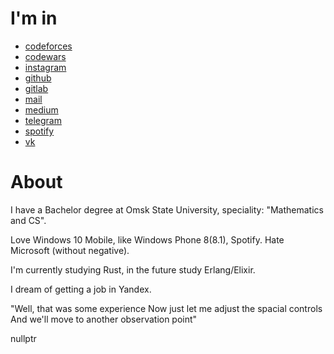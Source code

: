 # I'm in
  - [codeforces](https://www.codeforces.com/profile/WhoIsPrivalov "Codeforces (sponsored by Telegram)")
  - [codewars](https://www.codewars.com/users/OneTheGraph "Codewars")
  - [instagram](https://www.instagram.com/onethegraph "Instagram")
  - [github](https://www.github.com/OneTheGraph "GitHub")
  - [gitlab](https://www.gitlab.com/OneTheGraph "GitLab")
  - [mail](mailto:nikita.karatsev@gmail.com "Gmail")
  - [medium](https://www.medium.com/@onethegraph "Medium")
  - [telegram](https://www.t.me/onethegraph "Telegram")
  - [spotify](https://open.spotify.com/user/ilz2empiateqi06y9t6nvu3nv "Spotify")  
  - [vk](https://www.vk.com/onethegraph "VK")
  
# About
I have a Bachelor degree at Omsk State University, speciality: "Mathematics and CS".

Love Windows 10 Mobile, like Windows Phone 8(8.1), Spotify. Hate Microsoft (without negative).

I'm currently studying Rust, in the future study Erlang/Elixir.

I dream of getting a job in Yandex.

"Well, that was some experience
Now just let me adjust the spacial controls
And we'll move to another observation point"  

nullptr
